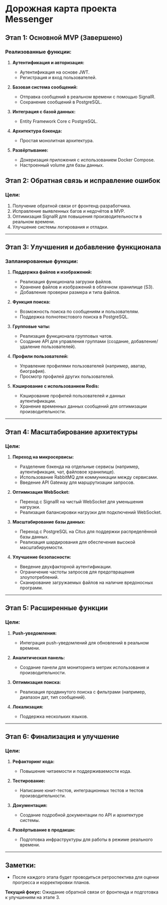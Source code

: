 # Дорожная карта проекта Messenger

## **Этап 1: Основной MVP (Завершено)**

### Реализованные функции:

1. **Аутентификация и авторизация:**

   * Аутентификация на основе JWT.
   * Регистрация и вход пользователей.
2. **Базовая система сообщений:**

   * Отправка сообщений в реальном времени с помощью SignalR.
   * Сохранение сообщений в PostgreSQL.
3. **Интеграция с базой данных:**

   * Entity Framework Core с PostgreSQL.
4. **Архитектура бэкенда:**

   * Простая монолитная архитектура.
5. **Развёртывание:**

   * Докеризация приложения с использованием Docker Compose.
   * Настроенный volume для базы данных.

## **Этап 2: Обратная связь и исправление ошибок**

### Цели:

1. Получение обратной связи от фронтенд-разработчика.
2. Исправление выявленных багов и недочётов в MVP.
3. Оптимизация SignalR для повышения производительности в реальном времени.
4. Улучшение системы логирования и отладки.

---

## **Этап 3: Улучшения и добавление функционала**

### Запланированные функции:

1. **Поддержка файлов и изображений:**

   * Реализация функционала загрузки файлов.
   * Хранение файлов и изображений в облачном хранилище (S3).
   * Добавление проверки размера и типа файлов.

2. **Функция поиска:**

   * Возможность поиска по сообщениям и пользователям.
   * Поддержка полнотекстового поиска в PostgreSQL.

3. **Групповые чаты:**

   * Реализация функционала групповых чатов.
   * Создание API для управления группами (создание, добавление/удаление пользователей).

4. **Профили пользователей:**

   * Управление профилями пользователей (например, аватар, биография).
   * Просмотр профилей других пользователей.

5. **Кэширование с использованием Redis:**

   * Кэширование профилей пользователей и данных аутентификации.
   * Хранение временных данных сообщений для оптимизации производительности.

---

## **Этап 4: Масштабирование архитектуры**

### Цели:

1. **Переход на микросервисы:**

   * Разделение бэкенда на отдельные сервисы (например, аутентификация, чат, файловое хранилище).
   * Использование RabbitMQ для коммуникации между сервисами.
   * Введение API Gateway для маршрутизации запросов.

2. **Оптимизация WebSocket:**

   * Переход с SignalR на чистый WebSocket для уменьшения нагрузки.
   * Реализация балансировки нагрузки для подключений WebSocket.

3. **Масштабирование базы данных:**

   * Переход с PostgreSQL на Citus для поддержки распределённой базы данных.
   * Реализация шардирования для обеспечения высокой масштабируемости.

4. **Улучшение безопасности:**

   * Введение двухфакторной аутентификации.
   * Ограничение частоты запросов для предотвращения злоупотреблений.
   * Сканирование загружаемых файлов на наличие вредоносных программ.

---

## **Этап 5: Расширенные функции**

### Цели:

1. **Push-уведомления:**

   * Интеграция push-уведомлений для обновлений в реальном времени.
2. **Аналитическая панель:**

   * Создание панели для мониторинга метрик использования и производительности.
3. **Оптимизация поиска:**

   * Реализация продвинутого поиска с фильтрами (например, диапазон дат, тип сообщений).
4. **Локализация:**

   * Поддержка нескольких языков.

---

## **Этап 6: Финализация и улучшение**

### Цели:

1. **Рефакторинг кода:**

   * Повышение читаемости и поддерживаемости кода.
2. **Тестирование:**

   * Написание юнит-тестов, интеграционных тестов и тестов производительности.
3. **Документация:**

   * Создание подробной документации по API и архитектуре системы.
4. **Развёртывание в продакшн:**

   * Подготовка инфраструктуры для работы в режиме реального времени.

---

## Заметки:

* После каждого этапа будет проводиться ретроспектива для оценки прогресса и корректировки планов.

**Текущий фокус:** Ожидание обратной связи от фронтенда и подготовка к улучшениям на этапе 3.
